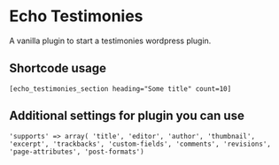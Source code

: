 # Echo Testimonies

A vanilla plugin to start a testimonies wordpress plugin.

## Shortcode usage

```
[echo_testimonies_section heading="Some title" count=10]
```

## Additional settings for plugin you can use

```
'supports' => array( 'title', 'editor', 'author', 'thumbnail', 'excerpt', 'trackbacks', 'custom-fields', 'comments', 'revisions', 'page-attributes', 'post-formats')
```